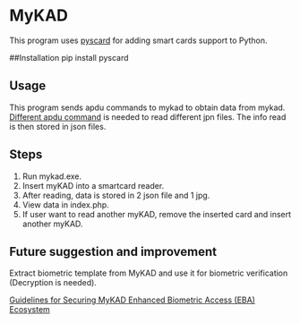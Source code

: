 # MyKAD
This program uses [pyscard](https://pyscard.sourceforge.io/) for adding smart cards support to Python.

##Installation
pip install pyscard

## Usage
This program sends apdu commands to mykad to obtain data from mykad. [Different apdu command](http://forum.lowyat.net/index.php?showtopic=355950&view=findpost&p=11151482) is needed to read different jpn files. The info read is then stored in json files.

## Steps
1. Run mykad.exe.
2. Insert myKAD into a smartcard reader.
3. After reading, data is stored in 2 json file and 1 jpg.
4. View data in index.php.
5. If user want to read another myKAD, remove the inserted card and insert another myKAD.

## Future suggestion and improvement
Extract biometric template from MyKAD and use it for biometric verification (Decryption is needed).

[Guidelines for Securing MyKAD Enhanced Biometric Access (EBA) Ecosystem](https://www.cybersecurity.my/data/content_files/56/2079.pdf)
